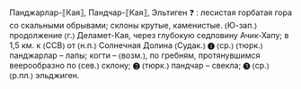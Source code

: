 ---
---

Панджарлар-⟦Кая⟧, Пандчар-⟦Кая⟧, Эльтиген ❓
: лесистая горбатая гора со скальными обрывами; склоны крутые, каменистые. ⦅Ю-зап.⦆ продолжение ⦅г.⦆ Деламет-Кая, через глубокую седловину Ачик-Хапу; в 1,5 км. к ⦅ССВ⦆ от ⦅н.п.⦆ Солнечная Долина ⦅Судак.⦆ ❶ ⦅ср.⦆ ⦅тюрк.⦆ панджарлар – лапы; когти – ⦅возм.⦆, по гребням, протянувшимся веерообразно по ⦅сев.⦆ склону; ❷ ⦅тюрк.⦆ пандчар – свекла; ❸ ⦅ср.⦆ ⦅р.пл.⦆ эльджиген.
